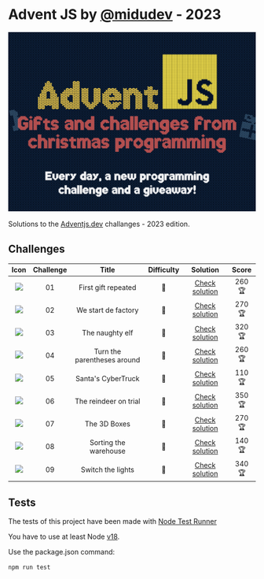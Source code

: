 # Advent JS by [@midudev](https://github.com/midudev) - 2023

![Advent JS Logo](./adventjs-picture.png)

Solutions to the [Adventjs.dev](https://adventjs.dev) challanges - 2023 edition.

## Challenges

| Icon | Challenge | Title  | Difficulty  | Solution | Score |
| :-------: | :-------: | :----: | :---------: | :------: | :------: |
|    <img src="https://adventjs.dev/challenges-2023/1.png" width="50px" style="object-fit: contain;" />     |    01     | First gift repeated |    💚    | [Check solution](./challenge-01/README.md) | 260 🏆 |
|    <img src="https://adventjs.dev/challenges-2023/2.png" width="50px" style="object-fit: contain;" />     |    02     | We start de factory |    💚    | [Check solution](./challenge-02/README.md) | 270 🏆 |
|    <img src="https://adventjs.dev/challenges-2023/3.png" width="50px" style="object-fit: contain;" />     |    03     | The naughty elf |    💚    | [Check solution](./challenge-03/README.md) | 320 🏆 |
|    <img src="https://adventjs.dev/challenges-2023/4.png" width="50px" style="object-fit: contain;" />     |    04     | Turn the parentheses around |   🧡    | [Check solution](./challenge-04/README.md) | 260 🏆 |
|    <img src="https://adventjs.dev/challenges-2023/5.png" width="50px" style="object-fit: contain;" />     |    05     | Santa's CyberTruck |   🧡    | [Check solution](./challenge-05/README.md) | 110 🏆 |
|    <img src="https://adventjs.dev/challenges-2023/6.png" width="50px" style="object-fit: contain;" />     |    06     | The reindeer on trial |   🧡    | [Check solution](./challenge-06/README.md) | 350 🏆 |
|    <img src="https://adventjs.dev/challenges-2023/7.png" width="50px" style="object-fit: contain;" />     |    07     | The 3D Boxes |   💚    | [Check solution](./challenge-07/README.md) | 270 🏆 |
|    <img src="https://adventjs.dev/challenges-2023/8.png" width="50px" style="object-fit: contain;" />     |    08     | Sorting the warehouse |   🧡    | [Check solution](./challenge-08/README.md) | 140 🏆 |
|    <img src="https://adventjs.dev/challenges-2023/9.png" width="50px" style="object-fit: contain;" />     |    09     | Switch the lights |   💚    | [Check solution](./challenge-09/README.md) | 340 🏆 |

## Tests
The tests of this project have been made with [Node Test Runner](https://nodejs.org/dist/latest-v20.x/docs/api/test.html)

You have to use at least Node [v18](https://nodejs.org/docs/latest-v18.x/api/test.html).

Use the package.json command:
```sh
npm run test
```


